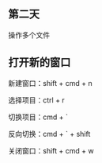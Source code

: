 ## 第二天

操作多个文件

## 打开新的窗口

新建窗口：shift + cmd + n

选择项目：ctrl + r

切换项目：cmd + `

反向切换：cmd + ` + shift

关闭窗口：shift + cmd + w

